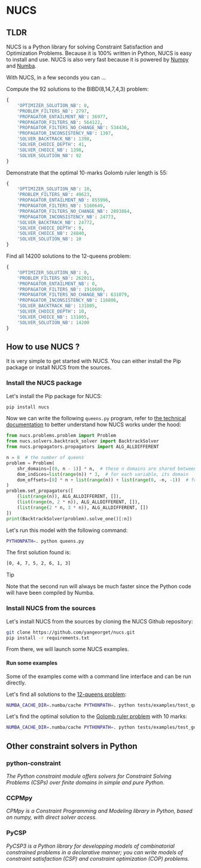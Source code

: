 # NUCS

## TLDR
NUCS is a Python library for solving Constraint Satisfaction and Optimization Problems.
Because it is 100% written in Python, NUCS is easy to install and use.
NUCS is also very fast because it is powered by [Numpy](https://numpy.org/) and [Numba](https://numba.pydata.org/).

With NUCS, in a few seconds you can ...

Compute the 92 solutions to the BIBD(8,14,7,4,3) problem:
```python
{
    'OPTIMIZER_SOLUTION_NB': 0,
    'PROBLEM_FILTERS_NB': 2797,
    'PROPAGATOR_ENTAILMENT_NB': 36977,
    'PROPAGATOR_FILTERS_NB': 564122,
    'PROPAGATOR_FILTERS_NO_CHANGE_NB': 534436,
    'PROPAGATOR_INCONSISTENCY_NB': 1307,
    'SOLVER_BACKTRACK_NB': 1398,
    'SOLVER_CHOICE_DEPTH': 41,
    'SOLVER_CHOICE_NB': 1398,
    'SOLVER_SOLUTION_NB': 92
}
```
Demonstrate that the optimal 10-marks Golomb ruler length is 55:
```python
{
    'OPTIMIZER_SOLUTION_NB': 10,
    'PROBLEM_FILTERS_NB': 49623,
    'PROPAGATOR_ENTAILMENT_NB': 855996,
    'PROPAGATOR_FILTERS_NB': 5160649,
    'PROPAGATOR_FILTERS_NO_CHANGE_NB': 2893864,
    'PROPAGATOR_INCONSISTENCY_NB': 24773,
    'SOLVER_BACKTRACK_NB': 24772,
    'SOLVER_CHOICE_DEPTH': 9,
    'SOLVER_CHOICE_NB': 24840,
    'SOLVER_SOLUTION_NB': 10
}
```
Find all 14200 solutions to the 12-queens problem:
```python
{
    'OPTIMIZER_SOLUTION_NB': 0,
    'PROBLEM_FILTERS_NB': 262011,
    'PROPAGATOR_ENTAILMENT_NB': 0,
    'PROPAGATOR_FILTERS_NB': 1910609,
    'PROPAGATOR_FILTERS_NO_CHANGE_NB': 631079,
    'PROPAGATOR_INCONSISTENCY_NB': 116806,
    'SOLVER_BACKTRACK_NB': 131005,
    'SOLVER_CHOICE_DEPTH': 10,
    'SOLVER_CHOICE_NB': 131005,
    'SOLVER_SOLUTION_NB': 14200
}
```

## How to use NUCS ?
It is very simple to get started with NUCS.
You can either install the Pip package or install NUCS from the sources.

### Install the NUCS package
Let's install the Pip package for NUCS:
```bash
pip install nucs
````
Now we can write the following `queens.py` program, 
refer to [the technical documentation](DOCUMENTATION.md) to better understand how NUCS works under the hood:
```python
from nucs.problems.problem import Problem
from nucs.solvers.backtrack_solver import BacktrackSolver
from nucs.propagators.propagators import ALG_ALLDIFFERENT

n = 8  # the number of queens
problem = Problem(
    shr_domains=[(0, n - 1)] * n,  # these n domains are shared between 3n variables with different offsets
    dom_indices=list(range(n)) * 3,  # for each variable, its domain
    dom_offsets=[0] * n + list(range(n)) + list(range(0, -n, -1))  # for each variable, its offset
)
problem.set_propagators([
    (list(range(n)), ALG_ALLDIFFERENT, []), 
    (list(range(n, 2 * n)), ALG_ALLDIFFERENT, []), 
    (list(range(2 * n, 3 * n)), ALG_ALLDIFFERENT, [])
])
print(BacktrackSolver(problem).solve_one()[:n])
```
Let's run this model with the following command:
```bash
PYTHONPATH=. python queens.py
```
The first solution found is:
```bash
[0, 4, 7, 5, 2, 6, 1, 3]
```
> [!TIP]
> Note that the second run will always be much faster since the Python code will have been compiled by Numba.

### Install NUCS from the sources 
Let's install NUCS from the sources by cloning the NUCS Github repository:
```bash
git clone https://github.com/yangeorget/nucs.git
pip install -r requirements.txt
```
From there, we will launch some NUCS examples.

#### Run some examples
Some of the examples come with a command line interface and can be run directly.

Let's find all solutions to the [12-queens problem](https://www.csplib.org/Problems/prob054/):
```bash
NUMBA_CACHE_DIR=.numba/cache PYTHONPATH=. python tests/examples/test_queens.py -n 12
```

Let's find the optimal solution to the [Golomb ruler problem](https://www.csplib.org/Problems/prob006/) with 10 marks:
```bash
NUMBA_CACHE_DIR=.numba/cache PYTHONPATH=. python tests/examples/test_golomb.py -n 10
```

## Other constraint solvers in Python
### python-constraint
_The Python constraint module offers solvers for Constraint Solving Problems (CSPs) over finite domains in simple and pure Python._

### CCPMpy
_CPMpy is a Constraint Programming and Modeling library in Python, based on numpy, with direct solver access._

### PyCSP
_PyCSP3 is a Python library for developping models of combinatorial constrained problems in a declarative manner; you can write models of constraint satisfaction (CSP) and constraint optimization (COP) problems._